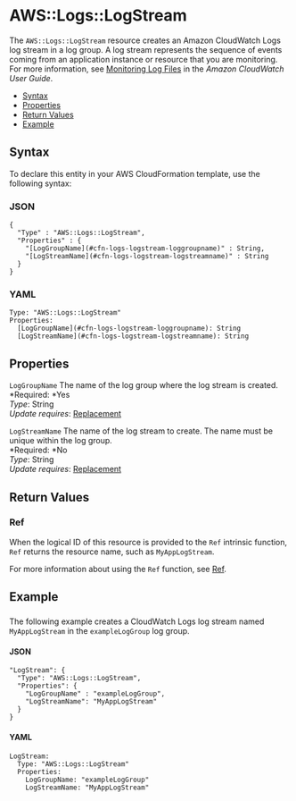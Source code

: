 # AWS::Logs::LogStream<a name="aws-resource-logs-logstream"></a>

The `AWS::Logs::LogStream` resource creates an Amazon CloudWatch Logs log stream in a log group\. A log stream represents the sequence of events coming from an application instance or resource that you are monitoring\. For more information, see [Monitoring Log Files](http://docs.aws.amazon.com/AmazonCloudWatch/latest/DeveloperGuide/WhatIsCloudWatchLogs.html) in the *Amazon CloudWatch User Guide*\.


+ [Syntax](#aws-resource-logs-logstream-syntax)
+ [Properties](#w3ab2c21c10d829b9)
+ [Return Values](#w3ab2c21c10d829c11)
+ [Example](#w3ab2c21c10d829c13)

## Syntax<a name="aws-resource-logs-logstream-syntax"></a>

To declare this entity in your AWS CloudFormation template, use the following syntax:

### JSON<a name="aws-resource-logs-logstream-syntax.json"></a>

```
{
  "Type" : "AWS::Logs::LogStream",
  "Properties" : {
    "[LogGroupName](#cfn-logs-logstream-loggroupname)" : String,
    "[LogStreamName](#cfn-logs-logstream-logstreamname)" : String
  }
}
```

### YAML<a name="aws-resource-logs-logstream-syntax.yaml"></a>

```
Type: "AWS::Logs::LogStream"
Properties: 
  [LogGroupName](#cfn-logs-logstream-loggroupname): String
  [LogStreamName](#cfn-logs-logstream-logstreamname): String
```

## Properties<a name="w3ab2c21c10d829b9"></a>

`LogGroupName`  <a name="cfn-logs-logstream-loggroupname"></a>
The name of the log group where the log stream is created\.  
*Required: *Yes  
*Type*: String  
*Update requires*: [Replacement](using-cfn-updating-stacks-update-behaviors.md#update-replacement)

`LogStreamName`  <a name="cfn-logs-logstream-logstreamname"></a>
The name of the log stream to create\. The name must be unique within the log group\.  
*Required: *No  
*Type*: String  
*Update requires*: [Replacement](using-cfn-updating-stacks-update-behaviors.md#update-replacement)

## Return Values<a name="w3ab2c21c10d829c11"></a>

### Ref<a name="w3ab2c21c10d829c11b2"></a>

When the logical ID of this resource is provided to the `Ref` intrinsic function, `Ref` returns the resource name, such as `MyAppLogStream`\.

For more information about using the `Ref` function, see [Ref](intrinsic-function-reference-ref.md)\.

## Example<a name="w3ab2c21c10d829c13"></a>

### <a name="w3ab2c21c10d829c13b2"></a>

The following example creates a CloudWatch Logs log stream named `MyAppLogStream` in the `exampleLogGroup` log group\.

#### JSON<a name="aws-resource-logs-logstream-example.json"></a>

```
"LogStream": {
  "Type": "AWS::Logs::LogStream",
  "Properties": {
    "LogGroupName" : "exampleLogGroup",
    "LogStreamName": "MyAppLogStream"
  }
}
```

#### YAML<a name="aws-resource-logs-logstream-example.yaml"></a>

```
LogStream: 
  Type: "AWS::Logs::LogStream"
  Properties: 
    LogGroupName: "exampleLogGroup"
    LogStreamName: "MyAppLogStream"
```